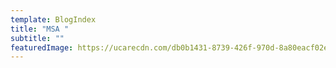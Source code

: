 ```yaml
---
template: BlogIndex
title: "MSA "
subtitle: ""
featuredImage: https://ucarecdn.com/db0b1431-8739-426f-970d-8a80eacf02ef/-/preview/-/rotate/270/
---
```

